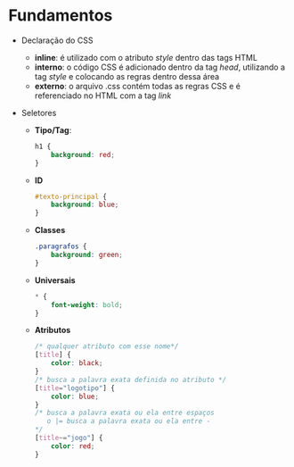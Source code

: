 # Fundamentos

- Declaração do CSS
    - **inline**: é utilizado com o atributo *style* dentro das tags HTML
    - **interno**: o código CSS é adicionado dentro da tag *head*, utilizando a tag *style* e colocando as regras dentro dessa área
    - **externo**: o arquivo .css contém todas as regras CSS e é referenciado no HTML com a tag *link*



- Seletores
    - **Tipo/Tag**:
        ~~~ css
        h1 {
            background: red;
        }
        ~~~
    - **ID**
        ~~~ css
        #texto-principal {
            background: blue;
        }
        ~~~
    - **Classes**
        ~~~ css
        .paragrafos {
            background: green;
        }
        ~~~
    - **Universais**
        ~~~ css
        * {
            font-weight: bold;
        }
        ~~~
    - **Atributos**
        ~~~ css
        /* qualquer atributo com esse nome*/
        [title] {
            color: black;
        }
        /* busca a palavra exata definida no atributo */
        [title="logotipo"] {
            color: blue;
        }
        /* busca a palavra exata ou ela entre espaços
           o |= busca a palavra exata ou ela entre -
        */
        [title~="jogo"] {
            color: red;
        }
        ~~~